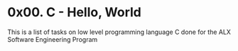 # 0x00. C - Hello, World
This is a list of tasks on low level programming language C done for the ALX Software Engineering Program

